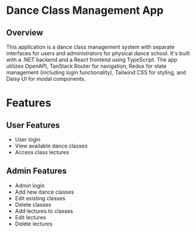 # Dance Class Management App
## Overview
 This application is a dance class management system with separate interfaces for users and administrators for physical dance school. It's built with a .NET backend and a React frontend using TypeScript. 
 The app utilizes OpenAPI, TanStack Router for navigation, Redux for state management (including login functionality), Tailwind CSS for styling, and Daisy UI for modal components.
# Features
## User Features
- User login
- View available dance classes
- Access class lectures
## Admin Features
- Admin login
- Add new dance classes
- Edit existing classes
- Delete classes
- Add lectures to classes
- Edit lectures
- Delete lectures
